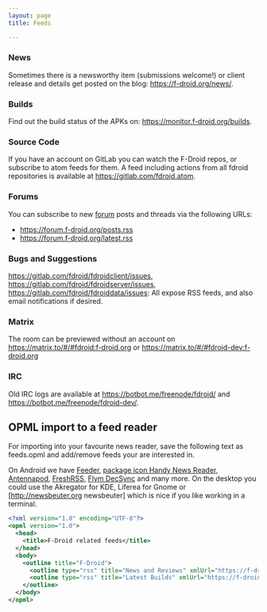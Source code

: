 ```yaml
---
layout: page
title: Feeds

---
```


### News

Sometimes there is a newsworthy item (submissions welcome!) or client release and details get posted on the blog: <https://f-droid.org/news/>.

### Builds

Find out the build status of the APKs on: <https://monitor.f-droid.org/builds>.

### Source Code

If you have an account on GitLab you can watch the F-Droid repos, or subscribe to atom feeds for them. A feed including actions from all fdroid repositories is available at <https://gitlab.com/fdroid.atom>.

### Forums

You can subscribe to new [forum](https://forum.f-droid.org/) posts and threads via the following URLs:

- <https://forum.f-droid.org/posts.rss>
- <https://forum.f-droid.org/latest.rss>

### Bugs and Suggestions

<https://gitlab.com/fdroid/fdroidclient/issues>, <https://gitlab.com/fdroid/fdroidserver/issues>, <https://gitlab.com/fdroid/fdroiddata/issues>: All expose RSS feeds, and also email notifications if desired.

### Matrix

The room can be previewed without an account on https://matrix.to/#/#fdroid:f-droid.org or https://matrix.to/#/#fdroid-dev:f-droid.org

### IRC

Old IRC logs are available at <https://botbot.me/freenode/fdroid/> and <https://botbot.me/freenode/fdroid-dev/>.

## OPML import to a feed reader

For importing into your favourite news reader, save the following text as feeds.opml and add/remove feeds your are interested in.

On Android we have [Feeder](https://f-droid.org/en/packages/com.nononsenseapps.feeder/), [package icon
Handy News Reader](https://f-droid.org/en/packages/ru.yanus171.feedexfork/), [Antennapod](https://f-droid.org/repository/browse/?fdfilter=de.danoeh.antennapod&fdid=de.danoeh.antennapod), [FreshRSS](https://f-droid.org/en/packages/fr.chenry.android.freshrss/), [Flym DecSync](https://f-droid.org/en/packages/org.decsync.flym/) and many more. On the desktop you could use the Akregator for KDE, Liferea for Gnome or [http://newsbeuter.org newsbeuter] which is nice if you like working in a terminal.

```xml
<?xml version="1.0" encoding="UTF-8"?>
<opml version="1.0">
  <head>
    <title>F-Droid related feeds</title>
  </head>
  <body>
    <outline title="F-Droid">
      <outline type="rss" title="News and Reviews" xmlUrl="https://f-droid.org/feed" htmlUrl="https://f-droid.org/news-and-reviews/"/>
      <outline type="rss" title="Latest Builds" xmlUrl="https://f-droid.org/wiki/api.php?action=feedcontributions&amp;user=Robot&amp;feedformat=atom" htmlUrl="https://f-droid.org/wiki/page/Special:Contributions/Robot"/>
    </outline>
  </body>
</opml>
```
